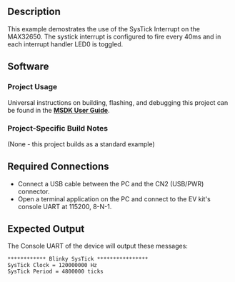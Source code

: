 ## Description

This example demostrates the use of the SysTick Interrupt on the MAX32650. The systick interrupt is configured to fire every 40ms and in each interrupt handler LED0 is toggled.


## Software

### Project Usage

Universal instructions on building, flashing, and debugging this project can be found in the **[MSDK User Guide](https://analogdevicesinc.github.io/msdk/USERGUIDE/)**.

### Project-Specific Build Notes

(None - this project builds as a standard example)

## Required Connections

-   Connect a USB cable between the PC and the CN2 (USB/PWR) connector.
-   Open a terminal application on the PC and connect to the EV kit's console UART at 115200, 8-N-1.

## Expected Output

The Console UART of the device will output these messages:

```
************ Blinky SysTick ****************
SysTick Clock = 120000000 Hz
SysTick Period = 4800000 ticks
```
